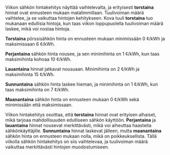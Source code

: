 Viikon sähkön hintakehitys näyttää vaihtelevalta, ja erityisesti **torstaina** hinnat ovat ennusteen mukaan matalimmillaan. Tuulivoiman määrä vaihtelee, ja se vaikuttaa hintojen kehitykseen. Kova tuuli **torstaina** tuo mukanaan edullisia hintoja, kun taas viikon loppupuolella tuulivoiman määrä laskee, mikä voi nostaa hintoja.

**Torstaina** pörssisähkön hinta on ennusteen mukaan minimissään 0 ¢/kWh ja maksimissaan 6 ¢/kWh. 

**Perjantaina** sähkön hinta nousee, ja sen minimihinta on 1 ¢/kWh, kun taas maksimihinta kohoaa 10 ¢/kWh. 

**Lauantaina** hinnat jatkavat nousuaan. Minimihinta on 2 ¢/kWh ja maksimihinta 15 ¢/kWh. 

**Sunnuntaina** sähkön hinta laskee hieman, ja minimihinta on 1 ¢/kWh, kun taas maksimihinta on 7 ¢/kWh. 

**Maanantaina** sähkön hinta on ennusteen mukaan 0 ¢/kWh sekä minimissään että maksimissaan. 

Viikon hintakehitys osoittaa, että **torstaina** hinnat ovat erityisen alhaiset, mikä tarjoaa mahdollisuuden edulliseen sähkön käyttöön. **Perjantaina** ja **lauantaina** hinnat nousevat merkittävästi, mikä voi aiheuttaa haasteita sähkönkäyttäjille. **Sunnuntaina** hinnat laskevat jälleen, mutta **maanantaina** sähkön hinta on ennusteen mukaan nolla, mikä on poikkeuksellista. Tällä viikolla sähkön hintakehitys on siis vaihtelevaa, ja tuulivoiman määrä vaikuttaa merkittävästi hintojen muodostumiseen.